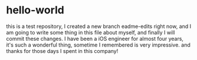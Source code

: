 # hello-world
this is a test repository, I created a new branch eadme-edits right now, and I am going to write some thing in this file about myself, and finally I will commit these changes. 
I have been a iOS engineer for almost four years, it's such a wonderful thing, sometime I remembered is very impressive. and thanks for those days I spent in this company!
